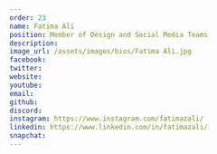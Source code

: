 ```yaml
---
order: 23
name: Fatima Ali
position: Member of Design and Social Media Teams
description: 
image_url: /assets/images/bios/Fatima Ali.jpg
facebook: 
twitter: 
website: 
youtube: 
email: 
github: 
discord: 
instagram: https://www.instagram.com/fatimazali/
linkedin: https://www.linkedin.com/in/fatimazali/
snapchat: 
---
```

